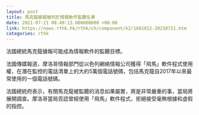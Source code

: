 ```yaml
---
layout: post
title: 馬克龍據報被列於情報軟件監聽名單
date: 2021-07-21 08:49:13.000000000 +08:00
link: https://news.rthk.hk/rthk/ch/component/k2/1601812-20210721.htm
categories: rthk
---
```


法國總統馬克龍據報可能成為情報軟件的監聽目標。

法國傳媒報道，摩洛哥情報部門從以色列網絡情報公司獲得「飛馬」軟件程式使用權，在潛在監控的電話清單上的大約5萬個電話號碼，包括馬克龍自2017年以來最常使用的一個電話號碼。

法國總統府表示，有關馬克龍被監聽的消息如果屬實，將是非常嚴重的事，當局將展開調查。摩洛哥當局否認曾經使用「飛馬」軟件程式，拒絕接受毫無根據和虛假的指控。

